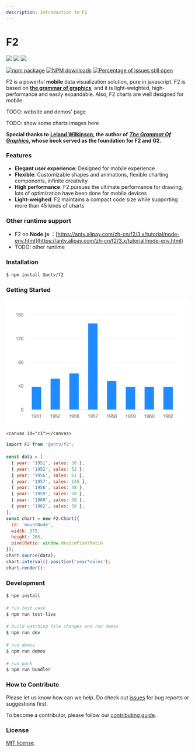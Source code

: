```yaml
---
description: Introduction to F2
---
```


# F2

[![](https://img.shields.io/travis/antvis/f2.svg)](https://travis-ci.org/antvis/f2) ![](https://img.shields.io/badge/language-javascript-red.svg) ![](https://img.shields.io/badge/license-MIT-000000.svg)

[![npm package](https://img.shields.io/npm/v/@antv/f2.svg)](https://www.npmjs.com/package/@antv/f2) [![NPM downloads](http://img.shields.io/npm/dm/@antv/f2.svg)](https://npmjs.org/package/@antv/f2) [![Percentage of issues still open](http://isitmaintained.com/badge/open/antvis/f2.svg)](http://isitmaintained.com/project/antvis/f2)

F2 is a powerful **mobile** data visualization solution, pure in javascript. F2 is based on [**the grammar of graphics**](https://www.cs.uic.edu/~wilkinson/TheGrammarOfGraphics/GOG.html), and it is light-weighted, high-performance and easily expandable. Also, F2 charts are well designed for mobile.

TODO: website and demos' page

TODO:  show some charts images here

**Special thanks to** [**Leland Wilkinson**](https://en.wikipedia.org/wiki/Leland_Wilkinson)**, the author of** [_**The Grammar Of Graphics**_](https://www.cs.uic.edu/~wilkinson/TheGrammarOfGraphics/GOG.html)**, whose book served as the foundation for F2 and G2.**

### Features

* **Elegant user experience**: Designed for mobile experience
* **Flexible**: Customizable shapes and animations, flexible charting components, infinite creativity
* **High performance**: F2 pursues the ultimate performance for drawing, lots of optimization have been done for mobile devices
* **Light-weighed**: F2 maintains a compact code size while supporting more than 45 kinds of charts

### Other runtime support

* F2 on **Node.js** ：[https://antv.alipay.com/zh-cn/f2/3.x/tutorial/node-env.html](https://antv.alipay.com/zh-cn/f2/3.x/tutorial/node-env.html)
* TODO: other runtime

### Installation

```bash
$ npm install @antv/f2
```

### Getting Started

![](.gitbook/assets/image%20%2825%29.png)

```markup
<canvas id="c1"></canvas>
```

```javascript
import F2 from '@antv/f2';

const data = [
  { year: '1951', sales: 38 },
  { year: '1952', sales: 52 },
  { year: '1956', sales: 61 },
  { year: '1957', sales: 145 },
  { year: '1958', sales: 48 },
  { year: '1959', sales: 38 },
  { year: '1960', sales: 38 },
  { year: '1962', sales: 38 },
];
const chart = new F2.Chart({
  id: 'mountNode',
  width: 375,
  height: 265,
  pixelRatio: window.devicePixelRatio
});
chart.source(data);
chart.interval().position('year*sales');
chart.render();
```

### Development

```bash
$ npm install

# run test case
$ npm run test-live

# build watching file changes and run demos
$ npm run dev

# run demos
$ npm run demos

# run pack
$ npm run bundler
```

### How to Contribute

Please let us know how can we help. Do check out [issues](https://github.com/antvis/f2/issues) for bug reports or suggestions first.

To become a contributor, please follow our [contributing guide](https://github.com/antvis/f2/blob/master/CONTRIBUTING.md).

### License

[MIT license](./LICENSE).

